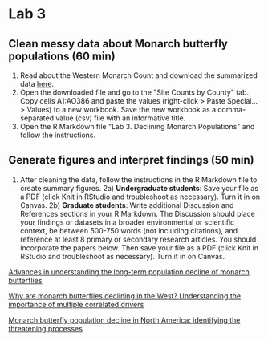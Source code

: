 # Lab 3

## Clean messy data about Monarch butterfly populations (60 min)
1) Read about the Western Monarch Count and download the summarized data [here](https://westernmonarchcount.org/data/).
2) Open the downloaded file and go to the "Site Counts by County" tab. Copy cells A1:AO386 and paste the values (right-click > Paste Special... > Values) to a new workbook. Save the new workbook as a comma-separated value (csv) file with an informative title.
3) Open the R Markdown file "Lab 3. Declining Monarch Populations" and follow the instructions.


## Generate figures and interpret findings (50 min)
1) After cleaning the data, follow the instructions in the R Markdown file to create summary figures.
2a) **Undergraduate students**: Save your file as a PDF (click Knit in RStudio and troubleshoot as necessary). Turn it in on Canvas.
2b) **Graduate students**: Write additional Discussion and References sections in your R Markdown. The Discussion should place your findings or datasets in a broader environmental or scientific context, be between 500-750 words (not including citations), and reference at least 8 primary or secondary research articles. You should incorporate the papers below. Then save your file as a PDF (click Knit in RStudio and troubleshoot as necessary). Turn it in on Canvas.

[Advances in understanding the long-term population decline of monarch butterflies](https://github.com/Analytical-Workflows-for-Earth-Science/Sp2025/blob/main/Readings/Agrawal%20-%202019%20-%20Advances%20in%20understanding%20the%20long-term%20population.pdf)

[Why are monarch butterflies declining in the West? Understanding the importance of multiple correlated drivers](https://github.com/Analytical-Workflows-for-Earth-Science/Sp2025/blob/main/Readings/Crone%20et%20al.%20-%202019%20-%20Why%20are%20monarch%20butterflies%20declining%20in%20the%20West.pdf)

[Monarch butterfly population decline in North America: identifying the threatening processes](https://github.com/Analytical-Workflows-for-Earth-Science/Sp2025/blob/main/Readings/Thogmartin%20et%20al.%20-%202017%20-%20Monarch%20butterfly%20population%20decline%20in%20North%20Amer.pdf)
